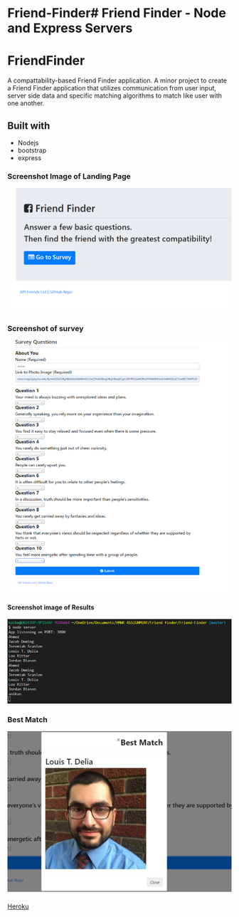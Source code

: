 # Friend-Finder# Friend Finder - Node and Express Servers

# FriendFinder
A compattability-based Friend Finder application. A minor project to create a Friend Finder application that utilizes communication from user input, server side data and specific matching algorithms to match like user with one another.



## Built with
- Nodejs
- bootstrap
- express

### Screenshot Image of Landing Page
![Landing Page](https://github.com/KATHERINERSL/Friend-Finder/blob/master/app/images/Landingpage.PNG)

### Screenshot of survey
![Survey questions](https://github.com/KATHERINERSL/Friend-Finder/blob/master/app/images/surveyQ.PNG)

#### Screenshot image of Results
![Node Results](https://github.com/KATHERINERSL/Friend-Finder/blob/master/app/images/nodeLog.PNG)

### Best Match
![Best Match](https://github.com/KATHERINERSL/Friend-Finder/blob/master/app/images/Capture.PNG)

[Heroku]()

